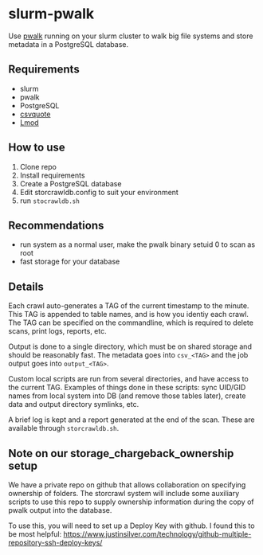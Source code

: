 # slurm-pwalk
Use [pwalk](https://github.com/fizwit/filesystem-reporting-tools) running on your slurm cluster to walk big file systems and store metadata in a PostgreSQL database.

## Requirements
* slurm
* pwalk
* PostgreSQL
* [csvquote](https://github.com/dbro/csvquote)
* [Lmod](https://github.com/TACC/Lmod)

## How to use
1. Clone repo
2. Install requirements
3. Create a PostgreSQL database
4. Edit storcrawldb.config to suit your environment
5. run `stocrawldb.sh`

## Recommendations
* run system as a normal user, make the pwalk binary setuid 0 to scan as root
* fast storage for your database

## Details
Each crawl auto-generates a TAG of the current timestamp to the minute. This TAG is appended to table names, and is how you identiy each crawl. The TAG can be specified on the commandline, which is required to delete scans, print logs, reports, etc.

Output is done to a single directory, which must be on shared storage and should be reasonably fast. The metadata goes into `csv_<TAG>` and the job output goes into `output_<TAG>`.

Custom local scripts are run from several directories, and have access to the current TAG. Examples of things done in these scripts: sync UID/GID names from local system into DB (and remove those tables later), create data and output directory symlinks, etc.

A brief log is kept and a report generated at the end of the scan. These are available through `storcrawldb.sh`.

## Note on our storage_chargeback_ownership setup
We have a private repo on github that allows collaboration on specifying ownership of folders. The storcrawl system will include some auxiliary scripts to use this repo to supply ownership information during the copy of pwalk output into the database.

To use this, you will need to set up a Deploy Key with github. I found this to be most helpful:
https://www.justinsilver.com/technology/github-multiple-repository-ssh-deploy-keys/
